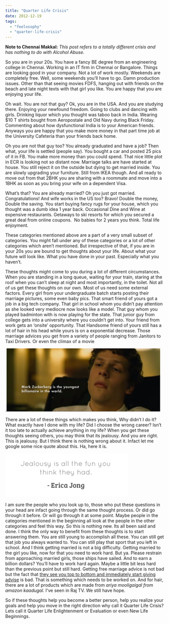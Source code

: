 ```yaml
---
title: "Quarter Life Crisis"
date: 2012-12-19
tags: 
  - "feelosophy"
  - "quarter-life-crisis"
---
```


**Note to Chennai Makkal:** _This post refers to a totally different crisis and has nothing to do with Alcohol Abuse._

So you are in your 20s. You have a fancy BE degree from an engineering college in Chennai. Working in an IT firm in Chennai or Bangalore. Things are looking good in your company. Not a lot of work mostly. Weekends are completely free. Well, some weekends you’ll have to go. Damn production issues. Other than that seeing movies FDFS, hanging out with friends on the beach and late night texts with that girl you like. You are happy that you are enjoying your life.

Oh wait. You are not that guy? Ok, you are in the USA. And you are studying there. Enjoying your newfound freedom. Going to clubs and dancing with girls. Drinking liquor which you thought was taboo back in India. Wearing $10 T shirts bought from Aeropostale and Old Navy during Black Friday. Commenting about how dysfunctional India is to your American friends. Anyways you are happy that you make more money in that part time job at the University Cafeteria than your friends back home.

Oh you are not that guy too? You already graduated and have a job? Then what, your life is settled (people say). You bought a car and posted 25 pics of it in FB. You make more money than you could spend. That nice little plot in ECR is looking not so distant now. Marriage talks are have started at house. You still reject it on the outside but dying to get married inside. You are slowly upgrading your furniture. Still from IKEA though. And all ready to move out from that 2BHK you are sharing with a roommate and move into a 1BHK as soon as you bring your wife on a dependent Visa.

What’s that? You are already married? Oh you just got married. Congratulations! And wife works in the US too? Bravo! Double the money, Double the saving. You start buying fancy rugs for your house, which you thought was a dumb idea 1 year back. Occasional Dine and Wine at expensive restaurants. Getaways to ski resorts for which you secured a great deal from online coupons.  No babies for 2 years you think. Total life enjoyment.

These categories mentioned above are a part of a very small subset of categories. You might fall under any of these categories or a lot of other categories which aren’t mentioned. But irrespective of that, if you are in your 20s you are bound to get thoughts about your life. About what your future will look like. What you have done in your past. Especially what you haven’t.

These thoughts might come to you during a lot of different circumstances. When you are standing in a long queue, waiting for your train, staring at the roof when you can’t sleep at night and most importantly, in the toilet. Not all of us get these thoughts on our own. Most of us need some external factors. Every girl from your undergraduate batch starts posting their marriage pictures, some even baby pics. That smart friend of yours got a job in a big tech company. That girl in school whom you didn’t pay attention as she looked very mediocre now looks like a model. That guy whom you played badminton with is now playing for the state. That junior guy from college gets into a university where you couldn’t get into. Your friend from work gets an ‘onsite’ opportunity. That Handsome friend of yours still has a lot of hair in his head while yours is on a exponential decrease. Those marriage advices you get from a variety of people ranging from Janitors to Taxi Drivers. Or even the climax of a movie

.[![Image](images/screen-shot-2012-12-18-at-10-23-28-pm.png)](http://katrathumpetrathum.wordpress.com/wp-content/uploads/2012/12/screen-shot-2012-12-18-at-10-23-28-pm.png)

There are a lot of these things which makes you think, Why didn’t I do it? What exactly have I done with my life? Did I choose the wrong career? Isn’t it too late to actually achieve anything in my life? When you get these thoughts seeing others, you may think that its jealousy. And you are right. This is jealousy. But I think there is nothing wrong about it. Infact let me google some nice quote about this. Ha, here it is.

[![Image](images/quote.png)](http://katrathumpetrathum.wordpress.com/wp-content/uploads/2012/12/quote.png)

I am sure the people who you look up to, those who put these questions in your head are infact going through the same thought process. Or did go through it before. Or will go through it at some point. Maybe people in the categories mentioned in the beginning all look at the people in the other categories and feel this way. So this is nothing new. Its all been said and done. I think the only way to benefit from these thoughts is to start answering them. You are still young to accomplish all these. You can still get that job you always wanted to. You can still play that sport that you left in school. And I think getting married is not a big difficulty. Getting married to the girl you like, now for that you need to work hard. But ya. Please restrain from approaching married girls, those ships have sailed. And to earn a billion dollars? You’ll have to work hard again. Maybe a little bit less hard than the previous point but still hard. Getting free marriage advice is not bad but the fact that [they see you top to bottom and immediately start giving advise](http://www.youtube.com/watch?v=U5KiVR_RSNw&feature=youtu.be&t=9m19s) is bad. That is something which needs to be worked on. And for hair, there are a lot of products which are made from _ariya mooligaigal from amazon kaadugal._ I've seen in Raj TV. We still have hope.

So if these thoughts help you become a better person, help you realize your goals and help you move in the right direction why call it Quarter Life Crisis? Lets call it Quarter Life Enlightenment or Evaluation or even New Life Beginnings.

